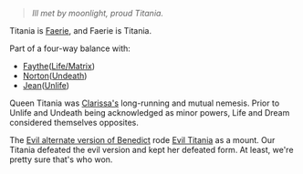 >_Ill met by moonlight, proud Titania._

Titania is [Faerie](FaeriePromontory), and Faerie is Titania.

Part of a four-way balance with:
 + [Faythe](FaytheOfCeleste)([Life/Matrix](DarkoverPromontory))
 + [Norton](NortonOfBeastmasters)([Undeath](UnDeath))
 + [Jean](JeanOfFlorimel)([Unlife](UnLife))

Queen Titania was [Clarissa's](ClarissaOfDarkover) long-running and mutual nemesis.  Prior to
Unlife and Undeath being acknowledged as minor powers, Life and
Dream considered themselves opposites.

The [Evil alternate version of Benedict](EvilBenedict) rode [Evil Titania](EvilTitania) as a mount.  Our Titania defeated the evil version and kept her defeated form.  At least, we're pretty sure that's who won.
